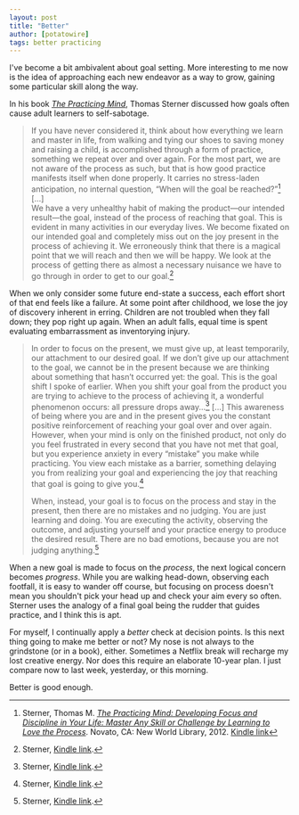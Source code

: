 ```yaml
---
layout: post
title: "Better"
author: [potatowire]
tags: better practicing 
---
```


I've become a bit ambivalent about goal setting. More interesting to me now is the idea of approaching each new endeavor as a way to grow, gaining some particular skill along the way.

In his book [*The Practicing Mind*][1], Thomas Sterner discussed how goals often cause adult learners to self-sabotage.

> If you have never considered it, think about how everything we learn and master in life, from walking and tying our shoes to saving money and raising a child, is accomplished through a form of practice, something we repeat over and over again. For the most part, we are not aware of the process as such, but that is how good practice manifests itself when done properly. It carries no stress-laden anticipation, no internal question, “When will the goal be reached?”[^1]  
> [...]  
> We have a very unhealthy habit of making the product—our intended result—the goal, instead of the process of reaching that goal. This is evident in many activities in our everyday lives. We become fixated on our intended goal and completely miss out on the joy present in the process of achieving it. We erroneously think that there is a magical point that we will reach and then we will be happy. We look at the process of getting there as almost a necessary nuisance we have to go through in order to get to our goal.[^2]

When we only consider some future end-state a success, each effort short of that end feels like a failure. At some point after childhood, we lose the joy of discovery inherent in erring. Children are not troubled when they fall down; they pop right up again. When an adult falls, equal time is spent evaluating embarrassment as inventorying injury.    

> In order to focus on the present, we must give up, at least temporarily, our attachment to our desired goal. If we don’t give up our attachment to the goal, we cannot be in the present because we are thinking about something that hasn’t occurred yet: the goal. This is the goal shift I spoke of earlier. When you shift your goal from the product you are trying to achieve to the process of achieving it, a wonderful phenomenon occurs: all pressure drops away...[^3]
> [...]
> This awareness of being where you are and in the present gives you the constant positive reinforcement of reaching your goal over and over again. However, when your mind is only on the finished product, not only do you feel frustrated in every second that you have not met that goal, but you experience anxiety in every “mistake” you make while practicing. You view each mistake as a barrier, something delaying you from realizing your goal and experiencing the joy that reaching that goal is going to give you.[^4]
> 
> When, instead, your goal is to focus on the process and stay in the present, then there are no mistakes and no judging. You are just learning and doing. You are executing the activity, observing the outcome, and adjusting yourself and your practice energy to produce the desired result. There are no bad emotions, because you are not judging anything.[^5]

When a new goal is made to focus on the *process*, the next logical concern becomes *progress*. While you are walking head-down, observing each footfall, it is easy to wander off course, but focusing on process doesn't mean you shouldn't pick your head up and check your aim every so often. Sterner uses the analogy of a final goal being the rudder that guides practice, and I think this is apt.

For myself, I continually apply a *better* check at decision points. Is this next thing going to make me better or not? My nose is not always to the grindstone (or in a book), either. Sometimes a Netflix break will recharge my lost creative energy.  Nor does this require an elaborate 10-year plan. I just compare now to last week, yesterday, or this morning.

Better is good enough.

[^1]:	Sterner, Thomas M. [*The Practicing Mind: Developing Focus and Discipline in Your Life: Master Any Skill or Challenge by Learning to Love the Process*][2]. Novato, CA: New World Library, 2012. [Kindle link][3]

[^2]:	Sterner, [Kindle link][4].

[^3]:	Sterner, [Kindle link][5].

[^4]:	Sterner, [Kindle link][6].

[^5]:	Sterner, [Kindle link][7].

[1]:	https://www.amazon.com/dp/1608680908/?tag=potatowire-20
[2]:	https://www.amazon.com/dp/1608680908/?tag=potatowire-20
[3]:	http://a.co/aBmseAq
[4]:	http://a.co/apsWEyD
[5]:	http://a.co/19DwgIg
[6]:	http://a.co/cCX8K9I
[7]:	http://a.co/dCddMNb
